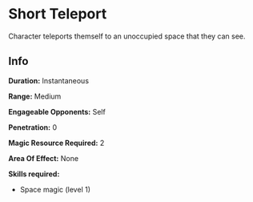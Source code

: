 # Short Teleport

Character teleports themself to an unoccupied space that they can see.

## Info

**Duration:** Instantaneous

**Range:** Medium

**Engageable Opponents:** Self

**Penetration:** 0

**Magic Resource Required:** 2

**Area Of Effect:** None

**Skills required:**

- Space magic (level 1)
